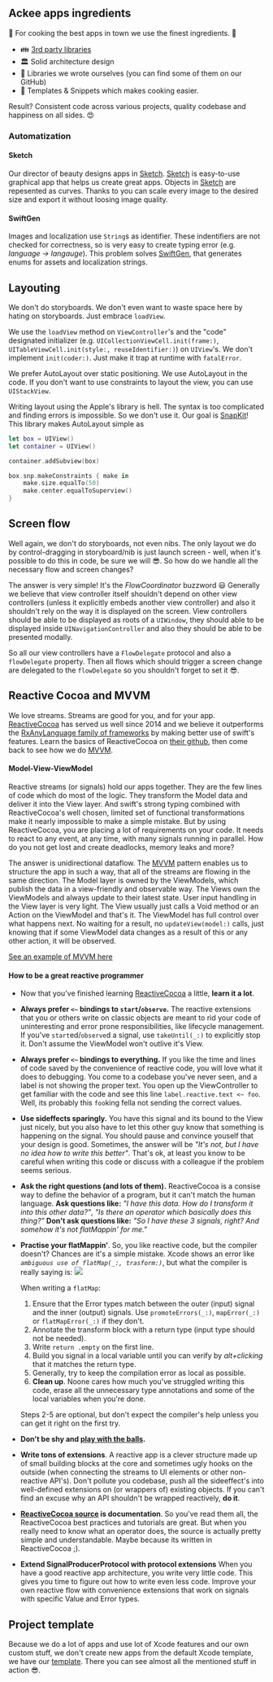 ## Ackee apps ingredients
🍚 For cooking the best apps in town we use the finest ingredients. 🍳

* 👪 [3rd party libraries](https://github.com/AckeeCZ/ios-cookbook/blob/master/Libraries.md)
* 🏛 Solid architecture design 
* 🤗 Libraries we wrote ourselves (you can find some of them on our GitHub)
* 💩 Templates & Snippets which makes cooking easier. 

Result? Consistent code across various projects, quality codebase and happiness on all sides. 😍

### Automatization

#### Sketch

Our director of beauty designs apps in [Sketch](https://www.sketchapp.com). [Sketch](https://www.sketchapp.com) is easy-to-use graphical app that helps us create great apps. Objects in [Sketch](https://www.sketchapp.com) are repesented as curves. Thanks to you can scale every image to the desired size and export it without loosing image quality.

#### SwiftGen

Images and localization use `String`s as identifier. These indentifiers are not checked for correctness, so is very easy to create typing error (e.g. _language -> langauge_). This problem solves [SwiftGen](https://github.com/AliSoftware/SwiftGen), that generates enums for assets and localization strings.

## Layouting

We don't do storyboards. We don't even want to waste space here by hating on storyboards. Just embrace `loadView`.

We use the `loadView` method on `ViewController`'s and the "code" designated initializer (e.g. `UICollectionViewCell.init(frame:)`, `UITableViewCell.init(style:, reuseIdentifier:)`) on `UIView`'s. We don't implement `init(coder:)`. Just make it trap at runtime with `fatalError`.

We prefer AutoLayout over static positioning. We use AutoLayout in the code. If you don't want to use constraints to layout the view, you can use `UIStackView`.

Writing layout using the Apple's library is hell. The syntax is too complicated and finding errors is impossible. So we don't use it. Our goal is [SnapKit](https://github.com/SnapKit/SnapKit)! This library makes AutoLayout simple as

```swift
let box = UIView()
let container = UIView()

container.addSubview(box)

box.snp.makeConstraints { make in
    make.size.equalTo(50)
    make.center.equalToSuperview()
}
```

## Screen flow

Well again, we don't do storyboards, not even nibs. The only layout we do by control-dragging in storyboard/nib is just launch screen - well, when it's possible to do this in code, be sure we will 😎. So how do we handle all the necessary flow and screen changes? 

The answer is very simple! It's the _FlowCoordinator_ buzzword 😃 Generally we believe that view controller itself shouldn't depend on other view controllers (unless it explicitly embeds another view controller) and also it shouldn't rely on the way it is displayed on the screen. View controllers should be able to be displayed as roots of a `UIWindow`, they should able to be displayed inside `UINavigationController` and also they should be able to be presented modally.

So all our view controllers have a `FlowDelegate` protocol and also a `flowDelegate` property. Then all flows which should trigger a screen change are delegated to the `flowDelegate` so you shouldn't forget to set it 😎.

## Reactive Cocoa and MVVM

We love streams. Streams are good for you, and for your app.
[ReactiveCocoa](https://github.com/ReactiveCocoa/ReactiveCocoa) has served us well since 2014 and we believe
it outperforms the [RxAnyLanguage family of frameworks](https://github.com/ReactiveX)
by making better use of swift's features. 
Learn the basics of ReactiveCocoa on [their github](https://github.com/ReactiveCocoa/ReactiveCocoa),
then come back to see how we do [MVVM](https://en.wikipedia.org/wiki/Model–view–viewmodel).

#### Model-View-ViewModel

Reactive streams (or signals) hold our apps together.
They are the few lines of code which do most of the logic.
They transform the Model data and deliver it into the View layer.
And swift's strong typing combined with ReactiveCocoa's well chosen,
limited set of functional transformations make it nearly impossible to make a simple mistake.
But by using ReactiveCocoa, you are placing a lot of requirements on your code.
It needs to react to any event, at any time, with many signals running in parallel.
How do you not get lost and create deadlocks, memory leaks and more?

The answer is unidirectional dataflow.
The [MVVM](https://en.wikipedia.org/wiki/Model–view–viewmodel) pattern enables
us to structure the app in such a way, that all of the streams are flowing in the same direction.
The Model layer is owned by the ViewModels, which publish the data in a view-friendly and observable way.
The Views own the ViewModels and always update to their latest state.
User input handling in the View layer is very light.
The View usually just calls a Void method or an Action on the ViewModel and that's it.
The ViewModel has full control over what happens next.
No waiting for a result, no `updateView(model:)` calls,
just knowing that if some ViewModel data changes as a result of this or any other action, it will be observed. 

[See an example of MVVM here](https://github.com/richeterre/SwiftGoal/tree/master/SwiftGoal)

#### How to be a great reactive programmer

- Now that you've finished learning [ReactiveCocoa](https://github.com/ReactiveCocoa/ReactiveCocoa)
a little, **learn it a lot**.

- **Always prefer `<~` bindings to `start`/`observe`.**
The reactive extensions that you or others write on classic objects
are meant to rid your code of uninteresting and error prone responsibilities, like lifecycle management.
If you've `start`ed/`observe`d a signal, use `takeUntil(_:)` to explicitly stop it. Don't assume the ViewModel won't outlive it's View.
- **Always prefer `<~` bindings to everything.**
If you like the time and lines of code saved by the convenience of reactive code,
you will love what it does to debugging.
You come to a codebase you've never seen, and a label is not showing the proper text.
You open up the ViewController to get familiar with the code and see this line `label.reactive.text <~ foo`.
Well, its probably this `foo`king fella not sending the correct values.

- **Use sideffects sparingly.** You have this signal and its bound to the View just nicely,
but you also have to let this other guy know that something is happening on the signal. 
You should pause and convince youself that your design is good.
Sometimes, the answer will be *"It's not, but I have no idea how to write this better"*.
That's ok, at least you know to be careful when writing this code
or discuss with a colleague if the problem seems serious.

- **Ask the right questions (and lots of them).**
ReactiveCocoa is a consise way to define the behavior of a program, but it can't match the human language.
**Ask questions like:** *"I have this data. How do I transform it into this other data?"*,
*"Is there an operator which basically does this thing?"*
**Don't ask questions like:** *"So I have these 3 signals, right? And somehow it's not flatMappin' for me."*    

- **Practise your flatMappin'**.
So, you like reactive code, but the compiler doesn't? Chances are it's a simple mistake.
Xcode shows an error like *`ambiguous use of flatMap(_:, trasform:)`*,
but what the compiler is really saying is:
![](http://img.pandawhale.com/post-21975-Jerry-Maguire-help-me-help-you-tj9G.gif)

    When writing a `flatMap`:
    1. Ensure that the Error types match between the outer (input) signal and the inner (output) signals. Use `promoteErrors(_:)`, `mapError(_:)` or `flatMapError(_:)` if they don't. 
    2. Annotate the transform block with a return type (input type should not be needed).
    3. Write `return .empty` on the first line.
    4. Build you signal in a local variable until you can verify by *alt+clicking* that it matches the return type.
    5. Generally, try to keep the compilation error as local as possible.
    6. **Clean up**. Noone cares how much you've struggled writing this code,
    erase all the unnecessary type annotations and some of the local variables when you're done.

    Steps 2-5 are optional, but don't expect the compiler's help unless you can get it right on the first try.

- **Don't be shy and [play with the balls](http://rxmarbles.com).**

- **Write tons of extensions**.
A reactive app is a clever structure made up of small building blocks at the core
and sometimes ugly hooks on the outside (when connecting the streams to UI elements or other non-reactive API's).
Don't pollute you codebase, push all the sideeffect's into well-defined extensions on (or wrappers of) existing objects. 
If you can't find an excuse why an API shouldn't be wrapped reactively, **do it**.       

- **[ReactiveCocoa source](https://github.com/ReactiveCocoa/ReactiveCocoa/tree/master/ReactiveCocoa/Swift) is documentation**.
So you've read them all, the ReactiveCocoa best practices and tutorials are great.
But when you really need to know what an operator does, the source is actually pretty simple and understandable.
Maybe because its written in ReactiveCocoa ;).
- **Extend SignalProducerProtocol with protocol extensions**
When you have a good reactive app architecture, you write very little code.
This gives you time to figure out how to write even less code.
Improve your own reactive flow with convenience extensions that work on signals with specific Value and Error types.

## Project template

Because we do a lot of apps and use lot of Xcode features and our own custom stuff, we don't create new apps from the default Xcode template, we have our [template](https://github.com/AckeeCZ/iOS-MVVM-ProjectTemplate). There you can see almost all the mentioned stuff in action 😎.